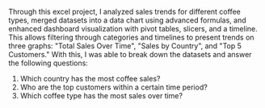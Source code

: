 Through this excel project, I analyzed sales trends for different coffee types, merged datasets into a data chart using advanced formulas, and enhanced dashboard visualization with pivot tables, slicers, and a timeline. This allows filtering through categories and timelines to present trends on three graphs: "Total Sales Over Time", "Sales by Country", and "Top 5 Customers." With this, I was able to break down the datasets and answer the following questions: 
1. Which country has the most coffee sales?
2. Who are the top customers within a certain time period?
3. Which coffee type has the most sales over time? 
